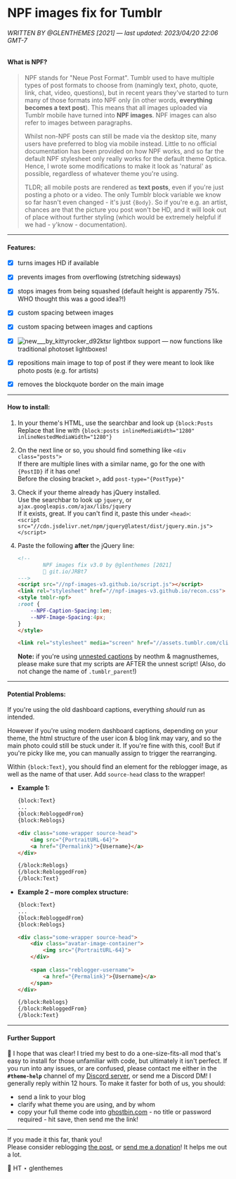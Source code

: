 # NPF images fix for Tumblr

###### WRITTEN BY @GLENTHEMES [2021] — last updated: 2023/04/20 22:06 GMT-7

#### What is NPF?
> NPF stands for "Neue Post Format". Tumblr used to have multiple types of post formats to choose from (namingly text, photo, quote, link, chat, video, questions), but in recent years they've started to turn many of those formats into NPF only (in other words, **everything becomes a text post**). This means that all images uploaded via Tumblr mobile have turned into **NPF images**. NPF images can also refer to images between paragraphs.
> 
> Whilst non-NPF posts can still be made via the desktop site, many users have preferred to blog via mobile instead. Little to no official documentation has been provided on how NPF works, and so far the default NPF stylesheet only really works for the default theme Optica. Hence, I wrote some modifications to make it look as 'natural' as possible, regardless of whatever theme you're using.
> 
> TLDR; all mobile posts are rendered as **text posts**, even if you're just posting a photo or a video. The only Tumblr block variable we know so far hasn't even changed - it's just `{Body}`. So if you're e.g. an artist, chances are that the picture you post won't be HD, and it will look out of place without further styling (which would be extremely helpful if we had - y'know - documentation).

---

#### Features:
- [x] turns images HD if available
- [x] prevents images from overflowing (stretching sideways)
- [x] stops images from being squashed (default height is apparently 75%. WHO thought this was a good idea?!)
- [x] custom spacing between images
- [x] custom spacing between images and captions
- [x] ![new___by_kittyrocker_d92ktsr](https://user-images.githubusercontent.com/88550643/233545907-ff557354-f080-4040-adf0-f3ffe7fce86c.gif) lightbox support &mdash; now functions like traditional photoset lightboxes!

- [x] repositions main image to top of post if they were meant to look like photo posts (e.g. for artists)
- [x] removes the blockquote border on the main image

---

#### How to install:
1.  In your theme's HTML, use the searchbar and look up `{block:Posts`   
    Replace that line with `{block:posts inlineMediaWidth="1280" inlineNestedMediaWidth="1280"}`

2.  On the next line or so, you should find something like `<div class="posts">`  
    If there are multiple lines with a similar name, go for the one with `{PostID}` if it has one!  
    Before the closing bracket `>`, add `post-type="{PostType}"`  

3.  Check if your theme already has jQuery installed.  
    Use the searchbar to look up `jquery`, or `ajax.googleapis.com/ajax/libs/jquery`  
    If it exists, great. If you can't find it, paste this under `<head>`:  
    `<script src="//cdn.jsdelivr.net/npm/jquery@latest/dist/jquery.min.js"></script>`

4.  Paste the following **after** the jQuery line:  
    ```html
    <!--
            NPF images fix v3.0 by @glenthemes [2021]
            💌 git.io/JRBt7
    --->
    <script src="//npf-images-v3.github.io/script.js"></script>
    <link rel="stylesheet" href="//npf-images-v3.github.io/recon.css">
    <style tmblr-npf>
    :root {
        --NPF-Caption-Spacing:1em;
        --NPF-Image-Spacing:4px;
    }
    </style>

    <link rel="stylesheet" media="screen" href="//assets.tumblr.com/client/prod/standalone/blog-network-npf/index.build.css">
    ```
    **Note:** if you're using [unnested captions](https://codepen.io/neothm/pen/PzVjRy) by neothm & magnusthemes, please make sure that my scripts are AFTER the unnest script! (Also, do not change the name of `.tumblr_parent`!)
    
---
    
#### Potential Problems:
If you're using the old dashboard captions, everything *should* run as intended.  
  
However if you're using modern dashboard captions, depending on your theme, the html structure of the user icon & blog link may vary, and so the main photo could still be stuck under it. If you're fine with this, cool! But if you're picky like me, you can manually assign to trigger the rearranging.  

Within `{block:Text}`, you should find an element for the reblogger image, as well as the name of that user. Add `source-head` class to the wrapper!  

*   **Example 1:**
    ```html
    {block:Text}
    ...
    {block:RebloggedFrom}
    {block:Reblogs}
    
    <div class="some-wrapper source-head">
        <img src="{PortraitURL-64}">
        <a href="{Permalink}">{Username}</a>
    </div>
    
    {/block:Reblogs}
    {/block:RebloggedFrom}
    {/block:Text}
    ```
*   **Example 2 – more complex structure:**
    ```html
    {block:Text}
    ...
    {block:RebloggedFrom}
    {block:Reblogs}
    
    <div class="some-wrapper source-head">
        <div class="avatar-image-container">
            <img src="{PortraitURL-64}">
        </div>
        
        <span class="reblogger-username">
            <a href="{Permalink}">{Username}</a>
        </span>
    </div>
    
    {/block:Reblogs}
    {/block:RebloggedFrom}
    {/block:Text}
    ```
---
#### Further Support
💌 I hope that was clear! I tried my best to do a one-size-fits-all mod that's easy to install for those unfamiliar with code, but ultimately it isn't perfect. If you run into any issues, or are confused, please contact me either in the **`#theme-help`** channel of my [Discord server](https://discord.gg/RcMKnwz), or send me a Discord DM! I generally reply within 12 hours. To make it faster for both of us, you should:
* send a link to your blog
* clarify what theme you are using, and by whom
* copy your full theme code into [ghostbin.com](https://ghostbin.com) - no title or password required - hit save, then send me the link!

---

If you made it this far, thank you!  
Please consider reblogging [the post](https://glenthemes.tumblr.com/post/659034084446748672/npf-images-v3), or [send me a donation](https://ko-fi.com/glenthemes)! It helps me out a lot.  

🌟 HT ⋆ glenthemes
